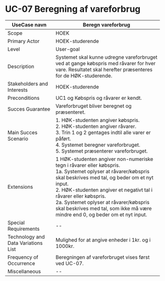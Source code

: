 # UC-07 Beregning af vareforbrug

UseCase navn | Beregn vareforbrug | 
-------------| -------------------------------| 
Scope        | HOEK
Primary Actor| HOEK-studerende
Level        | User-goal
Description  | Systemet skal kunne udregne vareforbruget ved at gange købspris med råvarer for hver vare. Resultatet skal herefter præsenteres for de HØK-studerende. 
Stakeholders and Interests  | HOEK-studerende
Preconditions  | UC1 og Købspris og råvarer er kendt.
Succes Guarantee  | Vareforbruget bliver beregnet og præsenteret.
Main Succes Scenario  | 1. HØK-studenten angiver købspris. <br>2. HØK-studenten angiver råvarer. <br>3. Trin 1 og 2 gentages indtil alle varer er påført.<br>4. Systemet beregner vareforbruget. <br> 5. Systemet præsenterer vareforbruget.
Extensions  | 1 HØK-studenten angiver non-numeriske tegn i råvarer eller købspris.<br>  1a. Systemet oplyser at råvarer/købspris skal beskrives med tal, og beder om et nyt input.<br> 2. HØK-studenten angiver et negativt tal i råvarer eller købspris.<br>  2a. Systemet oplyser at råvarer/købspris skal beskrives med tal, som ikke må være mindre end 0, og beder om et nyt input.
Special Requirements  | --
Technology and Data Variations List  | Mulighed for at angive enheder i 1kr. og i 1000kr.
Frequency of Occurrence  | Beregningen af vareforbruget vises først ved UC-07.
Miscellaneous  | --
